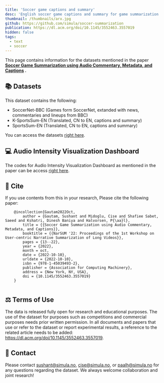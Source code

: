 ```yaml
---
title: 'Soccer game captions and summary'
desc: 'English soccer game captions and summary for game summarization.'
thumbnail: /thumbnails/arx.jpg
github: https://github.com/simula/soccer-summarization
publication: https://dl.acm.org/doi/10.1145/3552463.3557019
hidden: false
tags:
  - text
  - soccer
---
```


This page contains information for the datasets mentioned in the paper **[Soccer Game Summarization using Audio Commentary, Metadata, and Captions](https://dl.acm.org/doi/10.1145/3552463.3557019)
.**

## 📚 Datasets

This dataset contains the following:
- SoccerNet-BBC (Games form SoccerNet, extanded with news, commentaries and lineups from BBC)
- K-SportsSum-EN (Translated, CN to EN, captions and summary)
- SportsSum-EN (Translated, CN to EN, captions and summary)


You can access the
datasets [right here](https://github.com/simula/soccer-summarization/tree/master/Datasets).

## 💻 Audio Intensity Visualization Dashboard

The codes for Audio Intensity Visualization Dashboard as mentioned in the paper can be
access [right here](https://github.com/simula/soccer-summarization/tree/master/AudioIntensityViz).


## 📎 Cite

If you use contents from this in your research, Please cite the following paper:

```
    @incollection{Gautam2022Oct,
        author = {Gautam, Sushant and Midoglu, Cise and Shafiee Sabet, Saeed and Kshatri, Dinesh Baniya and Halvorsen, P{\aa}l},
        title = {{Soccer Game Summarization using Audio Commentary, Metadata, and Captions}},
        booktitle = {{NarSUM '22: Proceedings of the 1st Workshop on User-centric Narrative Summarization of Long Videos}},
        pages = {13--22},
        year = {2022},
        month = oct,
        date = {2022-10-10},
        urldate = {2022-10-10},
        isbn = {978-1-45039493-2},
        publisher = {Association for Computing Machinery},
        address = {New York, NY, USA},
        doi = {10.1145/3552463.3557019}
    }
    
```

## ⚖ Terms of Use ️

The data is released fully open for research and educational purposes. The use of the dataset for purposes such as
competitions and commercial purposes needs prior written permission. In all documents and papers that use or refer to
the dataset or report experimental results, a reference to the related article needs to be
added: https://dl.acm.org/doi/10.1145/3552463.3557019.

## 👋 Contact

Please contact sushant@simula.no, cise@simula.no, or paalh@simula.no for any questions regarding the dataset.
We always welcome collaboration and joint research!
